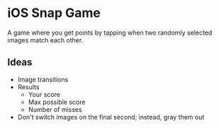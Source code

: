 # iOS Snap Game

A game where you get points by tapping when two randomly selected images match each other.

## Ideas

- Image transitions
- Results
  - Your score
  - Max possible score
  - Number of misses
- Don't switch images on the final second; instead, gray them out